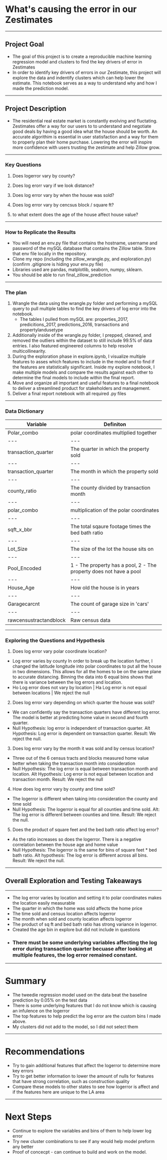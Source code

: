 # What's causing the error in our Zestimates

--- 

## Project Goal 

- The goal of this project is to create a reproducible  machine learning regression model and clusters to find the key drivers of error in Zestimates 
- In order to identify key drivers of errors in our Zestimate, this project will explore the data and indentify clusters which can help lower the estimate. This notebook serves as a way to understand why and how I made the prediction model.

---

## Project Description

- The residential real estate market is constantly evolving and fluctating. Zestimates offer a way for our users to to understand and negotiate good deals by having a good idea what the house should be worth. An accurate algorithim is essential in user statisfaction and a way for them to properly plan their home purchase. Lowering the error will inspire more confidence with users trusting the zestimate and help Zillow grow. 

---

### Key Questions

1. Does logerror vary by county?

2. Does log erorr vary if we look distance?

3. Does log error vary by when the house was sold?

4. Does log error vary by cencsus block / square ft?

5. to what extent does the age of the house affect house value? 

---

### How to Replicate the Results

- You will need an env.py file that contains the hostname, username and password of the mySQL database that contains the Zillow table. Store that env file locally in the repository.
- Clone my repo (including the zillow_wrangle.py, and exploration.py) (confirm .gitignore is hiding your env.py file)
- Libraries used are pandas, matplotlib, seaborn, numpy, sklearn.
- You should be able to run final_zillow_prediction

---

### The plan

1. Wrangle the data using the wrangle.py folder and performing a mySQL query to pull multiple tables to find the key drivers of log error into the notebook.
    - The tables I pulled from mySQL are: properties_2017, predicitions_2017, predictions_2016, transactions and propertylandusetype
2. Additionally inside of the wrangle.py folder, I prepped, cleaned, and removed the outliers within the dataset to still include 99.5% of data entries. I also       featured engineered columns to help resolve multicollinearity. 
3. During the exploration phase in explore.ipynb, I visualize multiple features to asses which features to include in the model and to find if the features are statistically significant. Inside my explore notebook, I make multiple models and compare the results against each other to determine the final models to include within the final report.
4. Move and organize all important and useful features to a final notebook to deliver a streamlined product for stakeholders and management.  
5. Deliver a final report notebook with all required .py files

---

### Data Dictionary

Variable | Definiton | 
--- | --- | 
Polar_combo | polar coordinates multiplied together |
--- | --- | 
transaction_quarter | The quarter in which the property sold |
--- | --- | 
transaction_quarter | The month in which the property sold |
--- | --- | 
county_ratio | The county divided by transaction month |
--- | --- | 
polar_combo | multiplication of the polar coordinates |
--- | --- | 
sqft_x_bbr | The total sqaure footage times the bed bath ratio | 
--- | --- | 
Lot_Size | The size of the lot the house sits on |
--- | --- | 
Pool_Encoded | 1 - The property has a pool, 2 - The property does not have a pool |
--- | --- | 
House_Age | How old the house is in years |
--- | --- | 
Garagecarcnt | The count of garage size in 'cars' |
--- | --- | 
rawcensustractandblock | Raw census data |


---

### Exploring the Questions and Hypothesis


1. Does log error vary polar coordinate location?
- Log error varies by county In order to break up the location further, I changed the latitude longitude into polar coordinates to put all the house in two dimensions. This allows for all the homes to be on the same plane to accurate distancing. Binning the data into 6 equal bins shows that there is variance between the log errors and location. 
- Ho Log error does not vary by location | Ha Log error is not equal between locations | We reject the null

2. Does log error vary depending on which quarter the house was sold?
- We can confidently say the transaction quarters have different log error. The model is better at predicting home value in second and fourth quarter.
- Null Hypothesis: log error is independent of transaction quarter. Alt Hypothesis: Log error is dependent on transaction quarter. Result: We reject the null. 

3. Does log error vary by the month it was sold and by census location?
- Three out of the 6 census tracts and blocks measured home value better when taking the transaction month into consideration 
- Null Hypothesis: The log error is equal between transaction month and location. Alt Hypothesis: Log error is not equal between location and transaction month. Result: We reject the null

4. How does log error vary by county and time sold?
- The logerror is different when taking into consideration the county and time sold 
- Null Hypothesis: The logerror is equal for all counties and time sold. Alt: The log error is different between counties and time. Result: We reject the null.


5. Does the product of square feet and the bed bath ratio affect log error?
- As the ratio increases so does the logerror. There is a negative correlation between the house age and home value
- Null Hypothesis: The logerror is the same for bins of square feet * bed bath ratio. Alt hypothesis: The log error is different across all bins. Result: We reject the null. 







---
## Overall Exploration and Testing Takeaways
---
- The log error varies by location and setting it to polar coordinates makes the location easily measurable 
- The quarter in which the home was sold affects the home price
- The time sold and census location affects logerror
- The month when sold and county location affects logerror
- The product of sq ft and bed bath ratio has strong variance in logerror.
- Created the age bin in explore but did not include in questions
* ### There must be some underlying variables affecting the log error during transaction quarter becuase after looking at multiple features, the log error remained constant.
--- 
# Summary
* The tweedie regression model used on the data beat the baseline prediction by 0.05% on the test data
* There is some underlying features that I do not know which is causing an infulence on the logerror
* The top features to help predict the log error are the custom bins I made above.
* My clusters did not add to the model, so I did not select them 

---
# Recommendations
* Try to gain additional features that affect the logerror to determine more key errors
* Try to get better information to lower the amount of nulls for features that have strong correlation, such as construction quality
*  Compare these models to other states to see how logerror is affect and if the features here are unique to the LA area

---
# Next Steps
* Continue to explore the variables and bins of them to help lower log error
* Try new cluster combinations to see if any would help model preform any better
* Proof of concecpt - can continue to build and work on the model. 